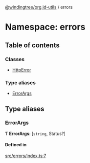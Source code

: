 [@windingtree/org.id-utils](../README.md) / errors

# Namespace: errors

## Table of contents

### Classes

- [HttpError](../classes/errors.HttpError.md)

### Type aliases

- [ErrorArgs](errors.md#errorargs)

## Type aliases

### ErrorArgs

Ƭ **ErrorArgs**: [`string`, Status?]

#### Defined in

[src/errors/index.ts:7](https://github.com/windingtree/org.id-sdk/blob/fc1d09f/packages/utils/src/errors/index.ts#L7)
